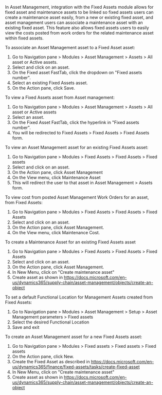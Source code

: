 In Asset Management, integration with the Fixed Assets module allows for fixed asset and maintenance assets to be linked so fixed assets users can create a maintenance asset easily, from a new or existing fixed asset, and asset management users can associate a maintenance asset with an existing fixed asset.   This feature also allows fixed assets users to easily view the costs posted from work orders for the related maintenance asset within fixed assets.

To associate an Asset Management asset to a Fixed Asset asset:
1.    Go to Navigation pane > Modules > Asset Management > Assets > All asset or Active assets.
2.    Select and click on an asset.
3.    On the Fixed asset FastTab, click the dropdown on "Fixed assets number".
4.    Select an existing Fixed Assets asset.
5.    On the Action pane, click Save.

To view a Fixed Assets asset from Asset management: 
1.    Go to Navigation pane > Modules > Asset Management > Assets > All asset or Active assets
2.    Select an asset.
3.    On the Fixed Asset FastTab, click the hyperlink in "Fixed assets number".
4.    You will be redirected to Fixed Assets > Fixed Assets > Fixed Assets form.

To view an Asset Management asset for an existing Fixed Assets asset: 
1.    Go to Navigation pane > Modules > Fixed Assets > Fixed Assets > Fixed assets 
2.    Select and click on an asset.
3.    On the Action pane, click Asset Management 
4.    On the View menu, click Maintenance Asset 
5.    This will redirect the user to that asset in Asset Management > Assets form.

To view cost from posted Asset Management Work Orders for an asset, from Fixed Assets: 
1.    Go to Navigation pane > Modules > Fixed Assets > Fixed Assets > Fixed Assets 
2.    Select and click on an asset.
3.    On the Action pane, click Asset Management. 
4.    On the View menu, click Maintenance Cost.

To create a Maintenance Asset for an existing Fixed Assets asset
1.    Go to Navigation pane > Modules > Fixed Assets > Fixed Assets > Fixed Assets 
2.    Select and click on an asset.
3.    On the Action pane, click Asset Management. 
4.    In New Menu, click on "Create maintenance asset"
5.    Create asset as shown in https://docs.microsoft.com/en-us/dynamics365/supply-chain/asset-management/objects/create-an-object 

To set a default Functional Location for Management Assets created from Fixed Assets:
1.    Go to Navigation pane > Modules > Asset Management > Setup > Asset Management parameters > Fixed assets
2.    Select the desired Functional Location
3.    Save and exit

To create an Asset Management asset for a new Fixed Assets asset:
1.    Go to Navigation pane > Modules > Fixed assets > Fixed assets > Fixed assets
2.    On the Action pane, click New.
3.    Create the Fixed Asset as described in https://docs.microsoft.com/en-us/dynamics365/finance/fixed-assets/tasks/create-fixed-asset
4.    In New Menu, click on "Create maintenance asset"
5.    Create asset as shown in https://docs.microsoft.com/en-us/dynamics365/supply-chain/asset-management/objects/create-an-object
